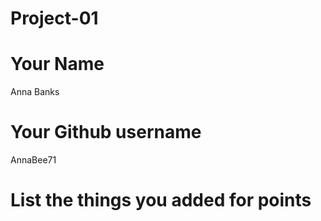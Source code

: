# Project-01

# Your Name
Anna Banks
# Your Github username
AnnaBee71
# List the things you added for points
